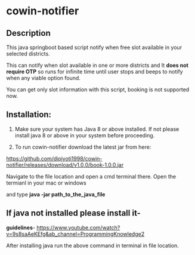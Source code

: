 # cowin-notifier
Description
------
This java springboot based script notify when free slot available in your selected districts. 

This can notify when slot available in one or more districts and It **does not require OTP** so runs for infinite time until user stops and beeps to notify when any viable option found.

You can get only slot information with this script, booking is not supported now.

Installation:
------
1. Make sure your system has Java 8 or above installed. If not please install java 8 or above in your system before proceeding.

2. To run cowin-notifier download the latest jar from here:

https://github.com/dipjyoti1998/cowin-notifier/releases/download/v1.0.0/book-1.0.0.jar

Navigate to the file location and open a cmd terminal there. Open the termianl in your mac or windows 

and type **java -jar path_to_the_java_file**



If java not installed please install it-
---
**guidelines**- https://www.youtube.com/watch?v=9s8saAeKEfg&ab_channel=ProgrammingKnowledge2

After installing java run the above command in terminal in file location.

